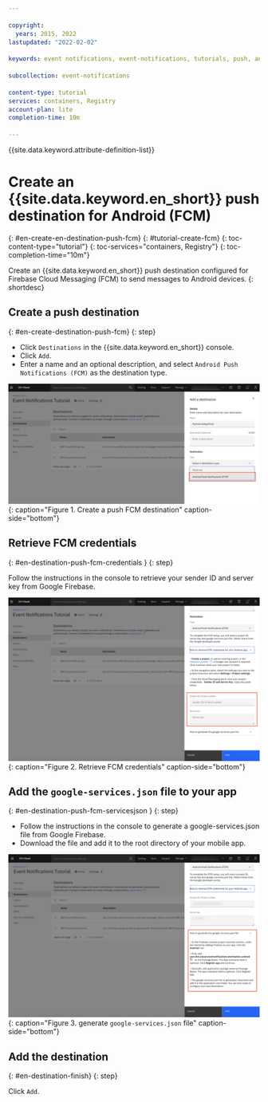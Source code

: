 ```yaml
---

copyright:
  years: 2015, 2022
lastupdated: "2022-02-02"

keywords: event notifications, event-notifications, tutorials, push, android, firebase, fcm

subcollection: event-notifications

content-type: tutorial
services: containers, Registry
account-plan: lite
completion-time: 10m

---
```


{{site.data.keyword.attribute-definition-list}}

# Create an {{site.data.keyword.en_short}} push destination for Android (FCM)
{: #en-create-en-destination-push-fcm}
{: #tutorial-create-fcm}
{: toc-content-type="tutorial"}
{: toc-services="containers, Registry"}
{: toc-completion-time="10m"}

Create an {{site.data.keyword.en_short}} push destination configured for Firebase Cloud Messaging (FCM) to send messages to Android devices.
{: shortdesc}

## Create a push destination
{: #en-create-destination-push-fcm}
{: step}

- Click `Destinations` in the {{site.data.keyword.en_short}} console.
- Click `Add`.
- Enter a name and an optional description, and select `Android Push Notifications (FCM)` as the destination type. 

![Create a push FCM destination](images/en-tut-dest-push-fcm1.png "Create a push FCM destination"){: caption="Figure 1. Create a push FCM destination" caption-side="bottom"}


## Retrieve FCM credentials
{: #en-destination-push-fcm-credentials }
{: step}

Follow the instructions in the console to retrieve your sender ID and server key from Google Firebase.

![Retrieve FCM credentials](images/en-tut-dest-push-fcm2.png "Retrieve FCM credentials"){: caption="Figure 2. Retrieve FCM credentials" caption-side="bottom"}

## Add the `google-services.json` file to your app
{: #en-destination-push-fcm-servicesjson }
{: step}

- Follow the instructions in the console to generate a google-services.json file from Google Firebase.
- Download the file and add it to the root directory of your mobile app.

![Generate `google-services.json` file](images/en-tut-dest-push-fcm3.png "Generate `google-services.json` file"){: caption="Figure 3. generate `google-services.json` file" caption-side="bottom"}

## Add the destination
{: #en-destination-finish}
{: step}

Click `Add`.
